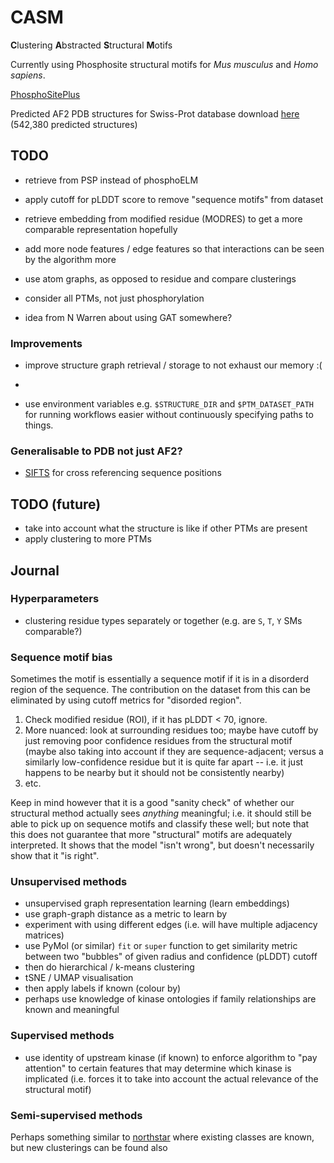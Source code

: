 # CASM


**C**lustering **A**bstracted **S**tructural **M**otifs


Currently using Phosphosite structural motifs for *Mus musculus* and *Homo sapiens*. 

[PhosphoSitePlus](https://www.phosphosite.org/staticDownloads)

Predicted AF2 PDB structures for Swiss-Prot database download [here](https://ftp.ebi.ac.uk/pub/databases/alphafold/latest/swissprot_pdb_v3.tar) (542,380 predicted structures)


## TODO

- retrieve from PSP instead of phosphoELM
- apply cutoff for pLDDT score to remove "sequence motifs" from dataset 
- retrieve embedding from modified residue (MODRES) to get a more comparable representation hopefully 
- add more node features / edge features so that interactions can be seen by the algorithm more

- use atom graphs, as opposed to residue and compare clusterings 
- consider all PTMs, not just phosphorylation


- idea from N Warren about using GAT somewhere?


### Improvements
- improve structure graph retrieval / storage to not exhaust our memory :( 
- 

- use environment variables e.g. `$STRUCTURE_DIR` and `$PTM_DATASET_PATH` for running workflows easier without continuously specifying paths to things.



### Generalisable to PDB not just AF2?

- [SIFTS](https://www.ebi.ac.uk/pdbe/docs/sifts/quick.html) for cross referencing sequence positions


## TODO (future) 

- take into account what the structure is like if other PTMs are present 
- apply clustering to more PTMs


## Journal


### Hyperparameters 

- clustering residue types separately or together (e.g. are `S`, `T`, `Y` SMs comparable?)

### Sequence motif bias 

Sometimes the motif is essentially a sequence motif if it is in a disorderd region of the sequence.  The contribution on the dataset from this can be eliminated by using cutoff metrics for "disorded region".  

1. Check modified residue (ROI), if it has pLDDT < 70, ignore. 
2. More nuanced: look at surrounding residues too; maybe have cutoff by just removing poor confidence residues  from the structural motif (maybe also taking into account if they are sequence-adjacent; versus a similarly low-confidence residue but it is quite far apart -- i.e. it just happens to be nearby but it should not be consistently nearby)
3. etc. 

Keep in mind however that it is a good "sanity check" of whether our structural method actually sees *anything* meaningful; i.e. it should still be able to pick up on sequence motifs and classify these well; but note that this does not guarantee that more "structural" motifs are adequately interpreted.  It shows that the model "isn't wrong", but doesn't necessarily show that it "is right". 


### Unsupervised methods

- unsupervised graph representation learning (learn embeddings)
- use graph-graph distance as a metric to learn by 
- experiment with using different edges (i.e. will have multiple adjacency matrices) 
- use PyMol (or similar) `fit` or `super` function to get similarity metric between two "bubbles" of given radius and confidence (pLDDT) cutoff 
- then do hierarchical / k-means clustering 
- tSNE / UMAP visualisation 
- then apply labels if known (colour by) 
- perhaps use knowledge of kinase ontologies if family relationships are known and meaningful


### Supervised methods 

- use identity of upstream kinase (if known) to enforce algorithm to "pay attention" to certain features that may determine which kinase is implicated (i.e. forces it to take into account the actual relevance of the structural motif)  


### Semi-supervised methods 

Perhaps something similar to [northstar](https://github.com/northstaratlas/northstar) where existing classes are known, but new clusterings can be found also
